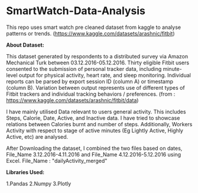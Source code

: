 # SmartWatch-Data-Analysis
This repo uses smart watch pre cleaned dataset from kaggle to analyse patterns or trends. (https://www.kaggle.com/datasets/arashnic/fitbit)

**About Dataset:**
     
This dataset generated by respondents to a distributed survey via Amazon Mechanical Turk between 03.12.2016-05.12.2016. Thirty eligible Fitbit users consented to the submission of personal tracker data, including minute-level output for physical activity, heart rate, and sleep monitoring. Individual reports can be parsed by export session ID (column A) or timestamp (column B). Variation between output represents use of different types of Fitbit trackers and individual tracking behaviors / preferences. (from : https://www.kaggle.com/datasets/arashnic/fitbit/data) 

I have mainly utilised Data relevant to users general activity. This includes Steps, Calorie, Date, Active, and Inactive data. I have  tried to showcase relations between Calories burnt and number of steps. Additionally, Workers Activity with respect to stage of active minutes (Eg Lightly Active, Highly Active, etc) are analysed. 

After Downloading the dataset, I combined the two files based on dates, File_Name 3.12.2016-4.11.2016 and File_Name 4.12.2016-5.12.2016 using Excel. 
File_Name : "dailyActivity_merged"

**Libraries Used:**

 1.Pandas
 2.Numpy
 3.Plotly



 
 
 
